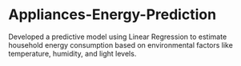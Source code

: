 # Appliances-Energy-Prediction
Developed a predictive model using Linear Regression to estimate household energy consumption based on environmental factors like  temperature, humidity, and light levels.
